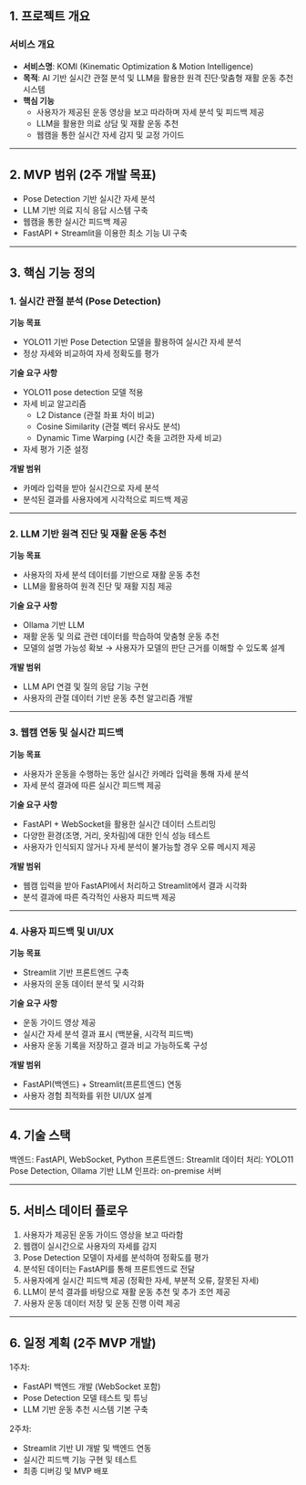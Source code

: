 ## 1. 프로젝트 개요

### 서비스 개요

- **서비스명**: KOMI (Kinematic Optimization & Motion Intelligence)
- **목적**: AI 기반 실시간 관절 분석 및 LLM을 활용한 원격 진단·맞춤형 재활 운동 추천 시스템
- **핵심 기능**
    - 사용자가 제공된 운동 영상을 보고 따라하며 자세 분석 및 피드백 제공
    - LLM을 활용한 의료 상담 및 재활 운동 추천
    - 웹캠을 통한 실시간 자세 감지 및 교정 가이드

---

## 2. MVP 범위 (2주 개발 목표)

- Pose Detection 기반 실시간 자세 분석
- LLM 기반 의료 지식 응답 시스템 구축
- 웹캠을 통한 실시간 피드백 제공
- FastAPI + Streamlit을 이용한 최소 기능 UI 구축

---

## 3. 핵심 기능 정의

### 1. 실시간 관절 분석 (Pose Detection)

**기능 목표**
- YOLO11 기반 Pose Detection 모델을 활용하여 실시간 자세 분석
- 정상 자세와 비교하여 자세 정확도를 평가

**기술 요구 사항**
- YOLO11 pose detection 모델 적용
- 자세 비교 알고리즘
    - L2 Distance (관절 좌표 차이 비교)
    - Cosine Similarity (관절 벡터 유사도 분석)
    - Dynamic Time Warping (시간 축을 고려한 자세 비교)
- 자세 평가 기준 설정

**개발 범위**
- 카메라 입력을 받아 실시간으로 자세 분석
- 분석된 결과를 사용자에게 시각적으로 피드백 제공

---

### 2. LLM 기반 원격 진단 및 재활 운동 추천

**기능 목표**
- 사용자의 자세 분석 데이터를 기반으로 재활 운동 추천
- LLM을 활용하여 원격 진단 및 재활 지침 제공

**기술 요구 사항**
- Ollama 기반 LLM
- 재활 운동 및 의료 관련 데이터를 학습하여 맞춤형 운동 추천
- 모델의 설명 가능성 확보 → 사용자가 모델의 판단 근거를 이해할 수 있도록 설계

**개발 범위**
- LLM API 연결 및 질의 응답 기능 구현
- 사용자의 관절 데이터 기반 운동 추천 알고리즘 개발

---

### 3. 웹캠 연동 및 실시간 피드백

**기능 목표**
- 사용자가 운동을 수행하는 동안 실시간 카메라 입력을 통해 자세 분석
- 자세 분석 결과에 따른 실시간 피드백 제공

**기술 요구 사항**
- FastAPI + WebSocket을 활용한 실시간 데이터 스트리밍
- 다양한 환경(조명, 거리, 옷차림)에 대한 인식 성능 테스트
- 사용자가 인식되지 않거나 자세 분석이 불가능할 경우 오류 메시지 제공

**개발 범위**
- 웹캠 입력을 받아 FastAPI에서 처리하고 Streamlit에서 결과 시각화
- 분석 결과에 따른 즉각적인 사용자 피드백 제공

---

### 4. 사용자 피드백 및 UI/UX

**기능 목표**
- Streamlit 기반 프론트엔드 구축
- 사용자의 운동 데이터 분석 및 시각화

**기술 요구 사항**
- 운동 가이드 영상 제공
- 실시간 자세 분석 결과 표시 (백분율, 시각적 피드백)
- 사용자 운동 기록을 저장하고 결과 비교 가능하도록 구성

**개발 범위**
- FastAPI(백엔드) + Streamlit(프론트엔드) 연동
- 사용자 경험 최적화를 위한 UI/UX 설계

---

## 4. 기술 스택

백엔드: FastAPI, WebSocket, Python
프론트엔드: Streamlit
데이터 처리: YOLO11 Pose Detection, Ollama 기반 LLM
인프라: on-premise 서버

---

## 5. 서비스 데이터 플로우

1. 사용자가 제공된 운동 가이드 영상을 보고 따라함
2. 웹캠이 실시간으로 사용자의 자세를 감지
3. Pose Detection 모델이 자세를 분석하여 정확도를 평가
4. 분석된 데이터는 FastAPI를 통해 프론트엔드로 전달
5. 사용자에게 실시간 피드백 제공 (정확한 자세, 부분적 오류, 잘못된 자세)
6. LLM이 분석 결과를 바탕으로 재활 운동 추천 및 추가 조언 제공
7. 사용자 운동 데이터 저장 및 운동 진행 이력 제공

---

## 6. 일정 계획 (2주 MVP 개발)

1주차:
- FastAPI 백엔드 개발 (WebSocket 포함)
- Pose Detection 모델 테스트 및 튜닝
- LLM 기반 운동 추천 시스템 기본 구축

2주차:
- Streamlit 기반 UI 개발 및 백엔드 연동
- 실시간 피드백 기능 구현 및 테스트
- 최종 디버깅 및 MVP 배포